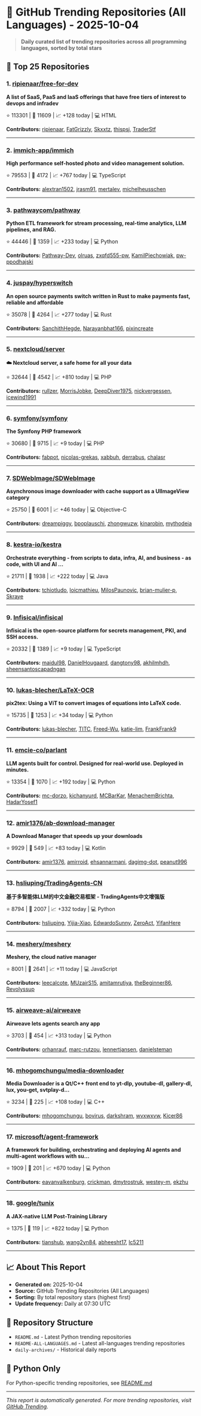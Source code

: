 # 🌟 GitHub Trending Repositories (All Languages) - 2025-10-04

> **Daily curated list of trending repositories across all programming languages, sorted by total stars**

## 🚀 Top 25 Repositories

### 1. [ripienaar/free-for-dev](https://github.com/ripienaar/free-for-dev)

**A list of SaaS, PaaS and IaaS offerings that have free tiers of interest to devops and infradev**

⭐ 113301 | 🍴 11609 | 📈 +128 today | 💻 HTML

**Contributors:** [ripienaar](https://github.com/ripienaar), [FatGrizzly](https://github.com/FatGrizzly), [Skxxtz](https://github.com/Skxxtz), [thispsj](https://github.com/thispsj), [TraderStf](https://github.com/TraderStf)

---

### 2. [immich-app/immich](https://github.com/immich-app/immich)

**High performance self-hosted photo and video management solution.**

⭐ 79553 | 🍴 4172 | 📈 +767 today | 💻 TypeScript

**Contributors:** [alextran1502](https://github.com/alextran1502), [jrasm91](https://github.com/jrasm91), [mertalev](https://github.com/mertalev), [michelheusschen](https://github.com/michelheusschen)

---

### 3. [pathwaycom/pathway](https://github.com/pathwaycom/pathway)

**Python ETL framework for stream processing, real-time analytics, LLM pipelines, and RAG.**

⭐ 44446 | 🍴 1359 | 📈 +233 today | 💻 Python

**Contributors:** [Pathway-Dev](https://github.com/Pathway-Dev), [olruas](https://github.com/olruas), [zxqfd555-pw](https://github.com/zxqfd555-pw), [KamilPiechowiak](https://github.com/KamilPiechowiak), [pw-ppodhajski](https://github.com/pw-ppodhajski)

---

### 4. [juspay/hyperswitch](https://github.com/juspay/hyperswitch)

**An open source payments switch written in Rust to make payments fast, reliable and affordable**

⭐ 35078 | 🍴 4264 | 📈 +277 today | 💻 Rust

**Contributors:** [SanchithHegde](https://github.com/SanchithHegde), [Narayanbhat166](https://github.com/Narayanbhat166), [pixincreate](https://github.com/pixincreate)

---

### 5. [nextcloud/server](https://github.com/nextcloud/server)

**☁️ Nextcloud server, a safe home for all your data**

⭐ 32644 | 🍴 4542 | 📈 +810 today | 💻 PHP

**Contributors:** [rullzer](https://github.com/rullzer), [MorrisJobke](https://github.com/MorrisJobke), [DeepDiver1975](https://github.com/DeepDiver1975), [nickvergessen](https://github.com/nickvergessen), [icewind1991](https://github.com/icewind1991)

---

### 6. [symfony/symfony](https://github.com/symfony/symfony)

**The Symfony PHP framework**

⭐ 30680 | 🍴 9715 | 📈 +9 today | 💻 PHP

**Contributors:** [fabpot](https://github.com/fabpot), [nicolas-grekas](https://github.com/nicolas-grekas), [xabbuh](https://github.com/xabbuh), [derrabus](https://github.com/derrabus), [chalasr](https://github.com/chalasr)

---

### 7. [SDWebImage/SDWebImage](https://github.com/SDWebImage/SDWebImage)

**Asynchronous image downloader with cache support as a UIImageView category**

⭐ 25750 | 🍴 6001 | 📈 +46 today | 💻 Objective-C

**Contributors:** [dreampiggy](https://github.com/dreampiggy), [bpoplauschi](https://github.com/bpoplauschi), [zhongwuzw](https://github.com/zhongwuzw), [kinarobin](https://github.com/kinarobin), [mythodeia](https://github.com/mythodeia)

---

### 8. [kestra-io/kestra](https://github.com/kestra-io/kestra)

**Orchestrate everything - from scripts to data, infra, AI, and business - as code, with UI and AI ...**

⭐ 21711 | 🍴 1938 | 📈 +222 today | 💻 Java

**Contributors:** [tchiotludo](https://github.com/tchiotludo), [loicmathieu](https://github.com/loicmathieu), [MilosPaunovic](https://github.com/MilosPaunovic), [brian-mulier-p](https://github.com/brian-mulier-p), [Skraye](https://github.com/Skraye)

---

### 9. [Infisical/infisical](https://github.com/Infisical/infisical)

**Infisical is the open-source platform for secrets management, PKI, and SSH access.**

⭐ 20332 | 🍴 1389 | 📈 +9 today | 💻 TypeScript

**Contributors:** [maidul98](https://github.com/maidul98), [DanielHougaard](https://github.com/DanielHougaard), [dangtony98](https://github.com/dangtony98), [akhilmhdh](https://github.com/akhilmhdh), [sheensantoscapadngan](https://github.com/sheensantoscapadngan)

---

### 10. [lukas-blecher/LaTeX-OCR](https://github.com/lukas-blecher/LaTeX-OCR)

**pix2tex: Using a ViT to convert images of equations into LaTeX code.**

⭐ 15735 | 🍴 1253 | 📈 +34 today | 💻 Python

**Contributors:** [lukas-blecher](https://github.com/lukas-blecher), [TITC](https://github.com/TITC), [Freed-Wu](https://github.com/Freed-Wu), [katie-lim](https://github.com/katie-lim), [FrankFrank9](https://github.com/FrankFrank9)

---

### 11. [emcie-co/parlant](https://github.com/emcie-co/parlant)

**LLM agents built for control. Designed for real-world use. Deployed in minutes.**

⭐ 13354 | 🍴 1070 | 📈 +192 today | 💻 Python

**Contributors:** [mc-dorzo](https://github.com/mc-dorzo), [kichanyurd](https://github.com/kichanyurd), [MCBarKar](https://github.com/MCBarKar), [MenachemBrichta](https://github.com/MenachemBrichta), [HadarYosef1](https://github.com/HadarYosef1)

---

### 12. [amir1376/ab-download-manager](https://github.com/amir1376/ab-download-manager)

**A Download Manager that speeds up your downloads**

⭐ 9929 | 🍴 549 | 📈 +83 today | 💻 Kotlin

**Contributors:** [amir1376](https://github.com/amir1376), [amirroid](https://github.com/amirroid), [ehsannarmani](https://github.com/ehsannarmani), [dagimg-dot](https://github.com/dagimg-dot), [peanut996](https://github.com/peanut996)

---

### 13. [hsliuping/TradingAgents-CN](https://github.com/hsliuping/TradingAgents-CN)

**基于多智能体LLM的中文金融交易框架 - TradingAgents中文增强版**

⭐ 8794 | 🍴 2007 | 📈 +332 today | 💻 Python

**Contributors:** [hsliuping](https://github.com/hsliuping), [Yijia-Xiao](https://github.com/Yijia-Xiao), [EdwardoSunny](https://github.com/EdwardoSunny), [ZeroAct](https://github.com/ZeroAct), [YifanHere](https://github.com/YifanHere)

---

### 14. [meshery/meshery](https://github.com/meshery/meshery)

**Meshery, the cloud native manager**

⭐ 8001 | 🍴 2641 | 📈 +11 today | 💻 JavaScript

**Contributors:** [leecalcote](https://github.com/leecalcote), [MUzairS15](https://github.com/MUzairS15), [amitamrutiya](https://github.com/amitamrutiya), [theBeginner86](https://github.com/theBeginner86), [Revolyssup](https://github.com/Revolyssup)

---

### 15. [airweave-ai/airweave](https://github.com/airweave-ai/airweave)

**Airweave lets agents search any app**

⭐ 3703 | 🍴 454 | 📈 +313 today | 💻 Python

**Contributors:** [orhanrauf](https://github.com/orhanrauf), [marc-rutzou](https://github.com/marc-rutzou), [lennertjansen](https://github.com/lennertjansen), [danielsteman](https://github.com/danielsteman)

---

### 16. [mhogomchungu/media-downloader](https://github.com/mhogomchungu/media-downloader)

**Media Downloader is a Qt/C++ front end to yt-dlp, youtube-dl, gallery-dl, lux, you-get, svtplay-d...**

⭐ 3234 | 🍴 225 | 📈 +108 today | 💻 C++

**Contributors:** [mhogomchungu](https://github.com/mhogomchungu), [bovirus](https://github.com/bovirus), [darkshram](https://github.com/darkshram), [wvxwxvw](https://github.com/wvxwxvw), [Kicer86](https://github.com/Kicer86)

---

### 17. [microsoft/agent-framework](https://github.com/microsoft/agent-framework)

**A framework for building, orchestrating and deploying AI agents and multi-agent workflows with su...**

⭐ 1909 | 🍴 201 | 📈 +670 today | 💻 Python

**Contributors:** [eavanvalkenburg](https://github.com/eavanvalkenburg), [crickman](https://github.com/crickman), [dmytrostruk](https://github.com/dmytrostruk), [westey-m](https://github.com/westey-m), [ekzhu](https://github.com/ekzhu)

---

### 18. [google/tunix](https://github.com/google/tunix)

**A JAX-native LLM Post-Training Library**

⭐ 1375 | 🍴 119 | 📈 +822 today | 💻 Python

**Contributors:** [tianshub](https://github.com/tianshub), [wang2yn84](https://github.com/wang2yn84), [abheesht17](https://github.com/abheesht17), [lc5211](https://github.com/lc5211)

---


## 📈 About This Report

- **Generated on:** 2025-10-04
- **Source:** GitHub Trending Repositories (All Languages)
- **Sorting:** By total repository stars (highest first)
- **Update frequency:** Daily at 07:30 UTC

## 🔗 Repository Structure

- `README.md` - Latest Python trending repositories
- `README-ALL-LANGUAGES.md` - Latest all-languages trending repositories
- `daily-archives/` - Historical daily reports

## 🐍 Python Only

For Python-specific trending repositories, see [README.md](./README.md)

---

*This report is automatically generated. For more trending repositories, visit [GitHub Trending](https://github.com/trending).*
